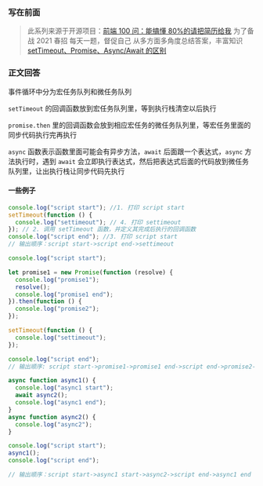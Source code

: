 ### 写在前面

> 此系列来源于开源项目：[前端 100 问：能搞懂 80%的请把简历给我](https://github.com/yygmind/blog/issues/43)
> 为了备战 2021 春招
> 每天一题，督促自己
> 从多方面多角度总结答案，丰富知识
> [setTimeout、Promise、Async/Await 的区别](https://github.com/Advanced-Frontend/Daily-Interview-Question/issues/33)

### 正文回答

事件循环中分为宏任务队列和微任务队列

`setTimeout` 的回调函数放到宏任务队列里，等到执行栈清空以后执行

`promise.then` 里的回调函数会放到相应宏任务的微任务队列里，等宏任务里面的同步代码执行完再执行

`async` 函数表示函数里面可能会有异步方法，`await` 后面跟一个表达式，`async` 方法执行时，遇到 `await` 会立即执行表达式，然后把表达式后面的代码放到微任务队列里，让出执行栈让同步代码先执行

#### 一些例子

```js
console.log("script start"); //1. 打印 script start
setTimeout(function () {
  console.log("settimeout"); // 4. 打印 settimeout
}); // 2. 调用 setTimeout 函数，并定义其完成后执行的回调函数
console.log("script end"); //3. 打印 script start
// 输出顺序：script start->script end->settimeout
```

```js
console.log("script start");

let promise1 = new Promise(function (resolve) {
  console.log("promise1");
  resolve();
  console.log("promise1 end");
}).then(function () {
  console.log("promise2");
});

setTimeout(function () {
  console.log("settimeout");
});

console.log("script end");
// 输出顺序: script start->promise1->promise1 end->script end->promise2->settimeout
```

```js
async function async1() {
  console.log("async1 start");
  await async2();
  console.log("async1 end");
}
async function async2() {
  console.log("async2");
}

console.log("script start");
async1();
console.log("script end");

// 输出顺序：script start->async1 start->async2->script end->async1 end
```
